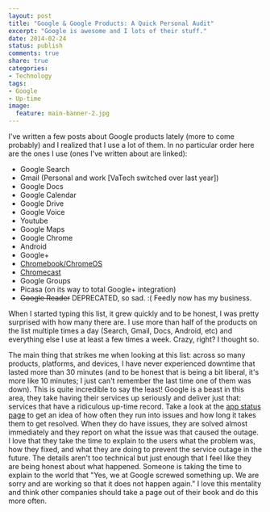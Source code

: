 ```yaml
---
layout: post
title: "Google & Google Products: A Quick Personal Audit"
excerpt: "Google is awesome and I lots of their stuff."
date: 2014-02-24
status: publish
comments: true
share: true
categories:
- Technology
tags:
- Google
- Up-time
image:
  feature: main-banner-2.jpg
---
```


I've written a few posts about Google products lately (more to come probably) and I realized that I use a lot of them. In no particular order here are the ones I use (ones I've written about are linked):

* Google Search
* Gmail (Personal and work [VaTech switched over last year])
* Google Docs
* Google Calendar
* Google Drive
* Google Voice
* Youtube
* Google Maps
* Google Chrome
* Android
* Google+
* <a title="Chromebooks, ChromeOS, crouton, &amp; Education" href="/blog/2014/02/24/chromebooks-chromeos-crouton-education/" target="_blank">Chromebook/ChromeOS</a>
* <a title="Bought a Chromecast!" href="/blog/2014/01/11/bought-a-chromecast/" target="_blank">Chromecast</a>
* Google Groups
* Picasa (on its way to total Google+ integration)
* ~~Google Reader~~ DEPRECATED, so sad. :( Feedly now has my business.

When I started typing this list, it grew quickly and to be honest, I was pretty surprised with how many there are. I use more than half of the products on the list multiple times a day (Search, Gmail, Docs, Android, etc) and everything else I use at least a few times a week. Crazy, right? I thought so.

The main thing that strikes me when looking at this list: across so many products, platforms, and devices, I have never experienced downtime that lasted more than 30 minutes (and to be honest that is being a bit liberal, it's more like 10 minutes; I just can't remember the last time one of them was down). This is quite incredible to say the least! Google is a beast in this area, they take having their services up seriously and deliver just that: services that have a ridiculous up-time record. Take a look at the <a href="http://www.google.com/appsstatus" target="_blank">app status page</a> to get an idea of how often they run into issues and how long it takes them to get resolved. When they do have issues, they are solved almost immediately and they report on what the issue was that caused the outage. I love that they take the time to explain to the users what the problem was, how they fixed, and what they are doing to prevent the service outage in the future. The details aren't too technical but just enough that I feel like they are being honest about what happened. Someone is taking the time to explain to the world that "Yes, we at Google screwed something up. We are sorry and are working so that it does not happen again." I love this mentality and think other companies should take a page out of their book and do this more often.
